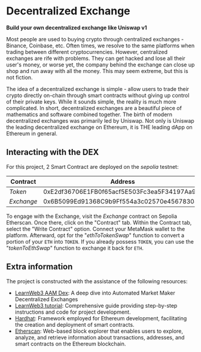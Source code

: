 # Decentralized Exchange

**Build your own decentralized exchange like Uniswap v1**

Most people are used to buying crypto through centralized exchanges - Binance, Coinbase, etc. Often times, we resolve to the same platforms when trading between different cryptocurrencies. However, centralized exchanges are rife with problems. They can get hacked and lose all their user's money, or worse yet, the company behind the exchange can close up shop and run away with all the money. This may seem extreme, but this is not fiction.<br />

The idea of a decentralized exchange is simple - allow users to trade their crypto directly on-chain through smart contracts without giving up control of their private keys. While it sounds simple, the reality is much more complicated. In short, decentralized exchanges are a beautiful piece of mathematics and software combined together. The birth of modern decentralized exchanges was primarily led by Uniswap. Not only is Uniswap the leading decentralized exchange on Ethereum, it is THE leading dApp on Ethereum in general.

## Interacting with the DEX

For this project, 2 Smart Contract are deployed on the _sepolia_ testnet:

| Contract   | Address                                    | Etherscan                                                                               |
| ---------- | ------------------------------------------ | --------------------------------------------------------------------------------------- |
| _Token_    | 0xE2df36706E1FB0f65acf5E503Fc3ea5F34197Aa9 | [view](https://sepolia.etherscan.io/address/0xE2df36706E1FB0f65acf5E503Fc3ea5F34197Aa9) |
| _Exchange_ | 0x6B5099Ed91368C9b9Ff554a3c02570e456783048 | [view](https://sepolia.etherscan.io/address/0x6B5099Ed91368C9b9Ff554a3c02570e456783048) |

To engage with the Exchange, visit the _Exchange_ contract on Sepolia Etherscan. Once there, click on the "Contract" tab. Within the Contract tab, select the "Write Contract" option. Connect your MetaMask wallet to the platform. Afterward, opt for the "_ethToTokenSwap_" function to convert a portion of your `ETH` into `TOKEN`. If you already possess `TOKEN`, you can use the "_tokenToEthSwap_" function to exchange it back for `ETH`.

## Extra information

The project is constructed with the assistance of the following resources:

- [LearnWeb3 AAM Dex](https://learnweb3.io/degrees/ethereum-developer-degree/sophomore/a-deep-dive-into-automated-market-maker-decentralized-exchanges-uniswap-v1):
  A deep dive into Automated Market Maker Decentralized Exchanges
- [LearnWeb3 tutorial](https://learnweb3.io/degrees/ethereum-developer-degree/sophomore/build-an-nft-powered-fully-on-chain-dao-to-invest-in-nft-collections-as-a-group): Comprehensive guide providing step-by-step instructions and code for project development.
- [Hardhat](https://hardhat.org/): Framework employed for Ethereum development, facilitating the creation and deployment of smart contracts.
- [Etherscan](https://etherscan.io/): Web-based block explorer that enables users to explore, analyze, and retrieve information about transactions, addresses, and smart contracts on the Ethereum blockchain.
